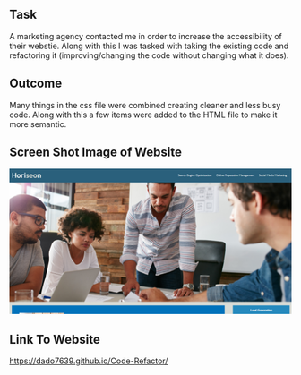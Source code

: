 ## Task

A marketing agency contacted me in order to increase the accessibility of their webstie. Along with this I was tasked with taking the existing code and refactoring it (improving/changing the code without changing what it does).

## Outcome

Many things in the css file were combined creating cleaner and less busy code. Along with this a few items were added to the HTML file to make it more semantic.

## Screen Shot Image of Website

![Screenshot](assets/images/Website-Screenshot.png)

## Link To Website

https://dado7639.github.io/Code-Refactor/
